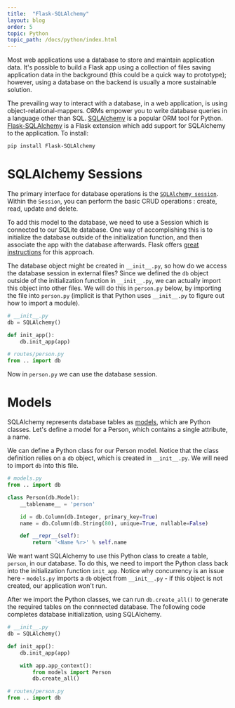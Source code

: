 ```yaml
---
title:  "Flask-SQLAlchemy"
layout: blog
order: 5
topic: Python
topic_path: /docs/python/index.html
---
```


Most web applications use a database to store and maintain application data. It's possible to build a Flask app using a collection of files saving application data in the background (this could be a quick way to prototype); however, using a database on the backend is usually a more sustainable solution.

The prevailing way to interact with a database, in a web application, is using object-relational-mappers. ORMs empower you to write database queries in a language other than SQL. [SQLAlchemy](https://docs.sqlalchemy.org/en/14/) is a popular ORM tool for Python. [Flask-SQLAlchemy](https://pypi.org/project/Flask-SQLAlchemy/) is a Flask extension which add support for SQLAlchemy to the application. To install:
```bash
pip install Flask-SQLAlchemy
```

# SQLAlchemy Sessions
The primary interface for database operations is the [`SQLAlchemy session`](https://docs.sqlalchemy.org/en/13/orm/session.html). Within the `Session`, you can perform the basic CRUD operations : create, read, update and delete.

To add this model to the database, we need to use a Session which is connected to our SQLite database. One way of accomplishing this is to initialize the database outside of the initialization function, and then associate the app with the database afterwards. Flask offers [great instructions](https://flask-sqlalchemy.palletsprojects.com/en/2.x/api/) for this approach.

The database object might be created in `__init__.py`, so how do we access the database session in external files? Since we defined the `db` object outside of the initialization function in `__init__.py`, we can actually import this object into other files. We will do this in `person.py` below, by importing the file into `person.py` (implicit is that Python uses `__init__.py` to figure out how to import a module).


```python
# __init__.py
db = SQLAlchemy()

def init_app():
    db.init_app(app)

# routes/person.py
from .. import db
```

Now in `person.py` we can use the database session.

# Models
SQLAlchemy represents database tables as [models](https://flask-sqlalchemy.palletsprojects.com/en/2.x/models/), which are Python classes. Let's define a model for a Person, which contains a single attribute, a name.

We can define a Python class for our Person model. Notice that the class definition relies on a `db` object, which is created in `__init__.py`. We will need to import `db` into this file.

```python
# models.py
from .. import db

class Person(db.Model):
    __tablename__ = 'person'

    id = db.Column(db.Integer, primary_key=True)
    name = db.Column(db.String(80), unique=True, nullable=False)

    def __repr__(self):
        return '<Name %r>' % self.name
```
We want want SQLAlchemy to use this Python class to create a table, `person`, in our database. To do this, we need to import the Python class back into the initialization function `init_app`. Notice why concurrency is an issue here - `models.py` imports a `db` object from `__init__.py` - if this object is not created, our application won't run.

After we import the Python classes, we can run `db.create_all()` to generate the required tables on the connnected database. The following code completes database initialization, using SQLAlchemy.

```python
# __init__.py
db = SQLAlchemy()

def init_app():
    db.init_app(app)

    with app.app_context():
        from models import Person
        db.create_all()

# routes/person.py
from .. import db
```
